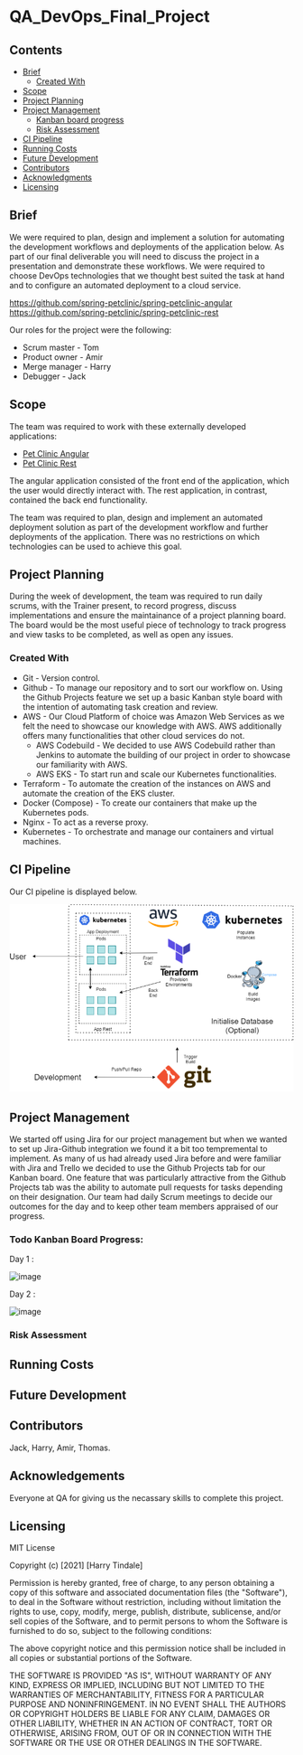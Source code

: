 # QA_DevOps_Final_Project

## Contents
* [Brief](https://github.com/hjt523/QA_DevOps_Final_Project/tree/Read.me-edits#brief)
   * [Created With](https://github.com/hjt523/QA_DevOps_Final_Project/tree/Read.me-edits#created-with)
* [Scope](https://github.com/hjt523/QA_DevOps_Final_Project/tree/Read.me-edits#scope)
* [Project Planning](https://github.com/hjt523/QA_DevOps_Final_Project/tree/Read.me-edits#project-planning)
* [Project Management](https://github.com/hjt523/QA_DevOps_Final_Project/tree/Read.me-edits#project-management)
   * [Kanban board progress](https://github.com/hjt523/QA_DevOps_Final_Project/tree/Read.me-edits#todo-kanban-board-progress)
   * [Risk Assessment](https://github.com/hjt523/QA_DevOps_Final_Project/tree/Read.me-edits#risk-assessment)
* [CI Pipeline](https://github.com/hjt523/QA_DevOps_Final_Project/tree/Read.me-edits#ci-pipeline)
* [Running Costs](https://github.com/hjt523/QA_DevOps_Final_Project/tree/Read.me-edits#running-costs)
* [Future Development](https://github.com/hjt523/QA_DevOps_Final_Project/tree/Read.me-edits#future-development)
* [Contributors](https://github.com/hjt523/QA_DevOps_Final_Project/tree/Read.me-edits#contributors)
* [Acknowledgments](https://github.com/hjt523/QA_DevOps_Final_Project/tree/Read.me-edits#acknowledgements)
* [Licensing](https://github.com/hjt523/QA_DevOps_Final_Project/tree/Read.me-edits#licensing)

## Brief 

We were required to plan, design and implement a solution for automating the development workflows and deployments of the application below. As part of our final deliverable you will need to discuss the project in a presentation and demonstrate these workflows. We were required to choose DevOps technologies that we thought best suited the task at hand and to configure an automated deployment to a cloud service. 

https://github.com/spring-petclinic/spring-petclinic-angular
https://github.com/spring-petclinic/spring-petclinic-rest

Our roles for the project were the following:
* Scrum master - Tom
* Product owner - Amir
* Merge manager - Harry
* Debugger - Jack

## Scope

The team was required to work with these externally developed applications:

- [Pet Clinic Angular](https://github.com/spring-petclinic/spring-petclinic-angular)
- [Pet Clinic Rest](https://github.com/spring-petclinic/spring-petclinic-rest)

The angular application consisted of the front end of the application, which the user would directly interact with. The rest application, in contrast, contained the back end functionality.

The team was required to plan, design and implement an automated deployment solution as part of the development workflow and further deployments of the application. There was no restrictions on which technologies can be used to achieve this goal.

## Project Planning

During the week of development, the team was required to run daily scrums, with the Trainer present, to record progress, discuss implementations and ensure the maintainance of a project planning board. The board would be the most useful piece of technology to track progress and view tasks to be completed, as well as open any issues.

### Created With

* Git - Version control.
* Github - To manage our repository and to sort our workflow on. Using the Github Projects feature we set up a basic Kanban style board with the intention of automating task creation and review.
* AWS - Our Cloud Platform of choice was Amazon Web Services as we felt the need to showcase our knowledge with AWS. AWS additionally offers many functionalities that other cloud services do not. 
  * AWS Codebuild - We decided to use AWS Codebuild rather than Jenkins to automate the building of our project in order to showcase our familiarity with AWS. 
  * AWS EKS - To start run and scale our Kubernetes functionalities.
* Terraform - To automate the creation of the instances on AWS and automate the creation of the EKS cluster. 
* Docker (Compose) - To create our containers that make up the Kubernetes pods.
* Nginx - To act as a reverse proxy.
* Kubernetes - To orchestrate and manage our containers and virtual machines.

## CI Pipeline

Our CI pipeline is displayed below.

![image](https://raw.githubusercontent.com/hjt523/QA_DevOps_Final_Project/Read.me-edits/images/Final_Project_diagram.png)

## Project Management

We started off using Jira for our project management but when we wanted to set up Jira-Github integration we found it a bit too tempremental to implement. As many of us had already used Jira before and were familiar with Jira and Trello we decided to use the Github Projects tab for our Kanban board. One feature that was particularly attractive from the Github Projects tab was the ability to automate pull requests for tasks depending on their designation. Our team had daily Scrum meetings to decide our outcomes for the day and to keep other team members appraised of our progress. 

### Todo Kanban Board Progress:

Day  1 :

![image](https://user-images.githubusercontent.com/81659044/124495718-5e3d7280-ddb0-11eb-8980-347d07153d50.png)

Day 2 :

![image](https://user-images.githubusercontent.com/81659044/124634741-98754580-de7e-11eb-8c47-fd9d32e98c11.png)

### Risk Assessment



## Running Costs

## Future Development

## Contributors

Jack, Harry, Amir, Thomas. 

## Acknowledgements

Everyone at QA for giving us the necassary skills to complete this project.

## Licensing 

MIT License

Copyright (c) [2021] [Harry Tindale]

Permission is hereby granted, free of charge, to any person obtaining a copy
of this software and associated documentation files (the "Software"), to deal
in the Software without restriction, including without limitation the rights
to use, copy, modify, merge, publish, distribute, sublicense, and/or sell
copies of the Software, and to permit persons to whom the Software is
furnished to do so, subject to the following conditions:

The above copyright notice and this permission notice shall be included in all
copies or substantial portions of the Software.

THE SOFTWARE IS PROVIDED "AS IS", WITHOUT WARRANTY OF ANY KIND, EXPRESS OR
IMPLIED, INCLUDING BUT NOT LIMITED TO THE WARRANTIES OF MERCHANTABILITY,
FITNESS FOR A PARTICULAR PURPOSE AND NONINFRINGEMENT. IN NO EVENT SHALL THE
AUTHORS OR COPYRIGHT HOLDERS BE LIABLE FOR ANY CLAIM, DAMAGES OR OTHER
LIABILITY, WHETHER IN AN ACTION OF CONTRACT, TORT OR OTHERWISE, ARISING FROM,
OUT OF OR IN CONNECTION WITH THE SOFTWARE OR THE USE OR OTHER DEALINGS IN THE
SOFTWARE.
